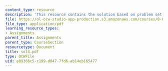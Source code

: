 ```yaml
---
content_type: resource
description: 'This resource contains the solution based on problem set #4.'
file: https://ol-ocw-studio-app-production.s3.amazonaws.com/courses/8-871-selected-topics-in-theoretical-particle-physics-branes-and-gauge-theory-dynamics-fall-2004/e89366c5c199d8477fd6ab14eb165477_sol4.pdf
file_type: application/pdf
learning_resource_types:
- Assignments
parent_title: Assignments
parent_type: CourseSection
resourcetype: Document
title: sol4.pdf
type: OCWFile
uid: e89366c5-c199-d847-7fd6-ab14eb165477
---
```

